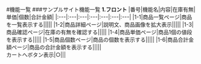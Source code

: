#機能一覧
###サンプルサイト機能一覧
**1.フロント**
|番号|機能名|内容|在庫有無|単価|個数|合計金額|
|:---|:---|:---|:---|:---|:---|:---|
|1-1|商品一覧ページ|商品を一覧表示する|||||
|1-2|商品詳細ページ|説明文、商品画像を拡大表示|||||
|1-3|商品確認ページ|在庫の有無を確認する|||||
|1-4|商品単価ページ|商品1個の値段を表示する|||||
|1-5|商品個数ページ|商品の個数を表示する|||||
|1-6|商品合計金額ページ|商品の合計金額を表示する|||||<br>
カートへボタン表示|○|||
